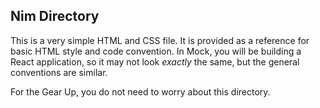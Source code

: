 ## Nim Directory
This is a very simple HTML and CSS file. It is provided as a reference for basic HTML style and code convention. In Mock, you will be building a React application, so it may not look *exactly* the same, but the general conventions are similar.

For the Gear Up, you do not need to worry about this directory.